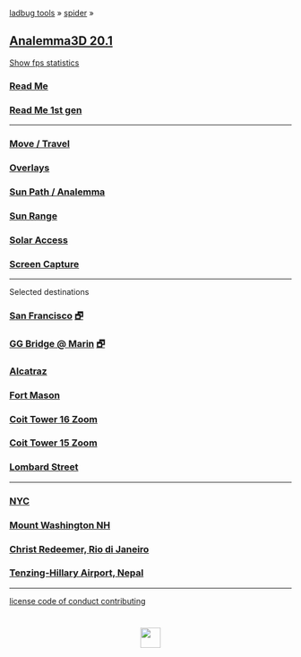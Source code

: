 
<style>

.menuContainer h2 { margin: 10px 0; }
.menuContainer h3 { margin: 0 }
.menuContainer p { margin: 0 }

</style>

[ladbug tools]( https://ladybug-tools.github.io/ ) &raquo;
[spider]( ../index.html ) &raquo;

## [Analemma3D 20.1]( index.html )

<a href="javascript:(function(){var script=document.createElement('script');script.onload=function(){var stats=new Stats();document.body.appendChild(stats.dom);requestAnimationFrame(function loop(){stats.update();requestAnimationFrame(loop)});};script.src='http://rawgit.com/mrdoob/stats.js/master/build/stats.min.js';document.head.appendChild(script);})()" title="Mr.doob's Stats.js / frames per second" >Show fps statistics</a>

### [Read Me]( #README.md )
### [Read Me 1st gen]( #readme-analemma.md )

***

### [Move / Travel]( #menus/menu-move.md )
### [Overlays]( #menus/menu-overlays.md )
### [Sun Path / Analemma]( #menus/menu-analemma.md )
### [Sun Range]( #menus/menu-sun-range.md )
### [Solar Access]( #menus/menu-solar-access.md )
### [Screen Capture]( #menus/menu-screen-capture.md "Create an animated GIF" )

<!--
### [Sun Range]( #menus/menu-sun-range.md )
### [Solar Access]( #menus/menu-solar-access.md )

### [Skew Test]( #menus/menu-skew-test.md )
### [EPW JSON]( #menus/menu-epw-json.md "EnergyPlus Weather Files in 3D" )
### [EPW Play Weather]( #menus/menu-epw-json-play.md "Play EPW Weather Files in 3D" )
-->

***

Selected destinations

### [San Francisco]( #r20/analemma3d.html "Downtown San Francisco / Hyatt Embarcadero 86 Structures" ) [&#x1F5D7;]( r20/analemma3d.html "Full screen" )

### [GG Bridge @ Marin]( #r20/analemma3d.html#latitude:37.826068,longitude:-122.479592,zoom:15,offsetUTC:-420 "10 structures" ) [&#x1F5D7;]( r20/analemma3d.html#latitude:37.826068,,longitude:-122.479592,zoom:15 )

### [Alcatraz]( #r20/analemma3d.html#latitude:37.8270,longitude:-122.423,zoom:16,offsetUTC:-420 "12 structures" )

### [Fort Mason]( #r20/analemma3d.html#latitude:37.807835,longitude:-122.427333,zoom:15,offsetUTC:-420 "107 structures")

### [Coit Tower 16 Zoom]( #r20/analemma3d.html#latitude:37.8024,longitude:-122.4058,zoom:16,offsetUTC:-420 "553 structures" )

### [Coit Tower 15 Zoom]( #r20/analemma3d.html#latitude:37.8024,longitude:-122.4058,zoom:15,offsetUTC:-420 "1395 structures" )

### [Lombard Street]( #r20/analemma3d.html#latitude:37.8025097,longitude:-122.419788,zoom:16,offsetUTC:-420 "1395 structures" )

***

### [NYC]( #r20/analemma3d.html#latitude:40.7128,longitude:-74.0059,zoom:16,offsetUTC:-240 "284 structures" )

### [Mount Washington NH]( #r20/analemma3d.html#latitude:44.27058539999999,longitude:-71.3032723,zoom:15,offsetUTC:-240 "4 structures" )

### [Christ Redeemer, Rio di Janeiro]( #r20/analemma3d.html#latitude:-22.951916,longitude:-43.21048719999999,zoom:15,offsetUTC:-180 "7 structures" )

### [Tenzing-Hillary Airport, Nepal]( #r20/analemma3d.html#latitude:27.68777799999999,longitude:86.73138360000007,zoom:15,offsetUTC:345 "77 structures" )


***

[license         ]( #../pages/license.md )
[code of conduct ]( #../pages/code-of-conduct.md )
[contributing    ]( #../pages/contributing.md )
<!-- [settings        ]( #menus/menu-settings.md ) -->

<h1 style=text-align:center; ><img src=../../assets/img/ladybug.png width=36 ></h1>
